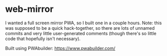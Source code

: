 # web-mirror

I wanted a full screen mirror PWA, so I built one in a couple hours. Note: this was supposed to be a quick hack-together, so there are lots of unnamed commits and very little user-generated comments (though there's so little code that hopefully isn't necessary).

Built using PWAbuilder: https://www.pwabuilder.com/
